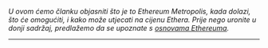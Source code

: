 _U ovom ćemo članku objasniti što je to Ethereum Metropolis, kada dolazi, što će omogućiti, i kako može utjecati na cijenu Ethera. Prije nego uronite u donji sadržaj, predlažemo da se upoznate s [osnovama Ethereuma][eth]._

---



[eth]: https://bitfalls.com/2017/09/19/what-ethereum-compare-to-bitcoin/
